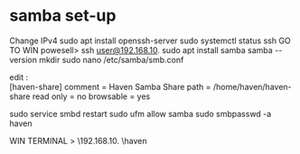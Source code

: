 # samba set-up

Change IPv4
sudo apt install openssh-server
sudo systemctl status ssh
GO TO WIN powesell> ssh user@192.168.10.
sudo apt install samba
samba --version	
mkdir
sudo nano /etc/samba/smb.conf

edit :  
[haven-share]
	comment = Haven Samba Share
	path = /home/haven/haven-share
	read only = no
	browsable = yes
	
sudo service smbd restart
sudo ufm allow samba
sudo smbpasswd -a haven



WIN TERMINAL >  \\192.168.10. \haven
